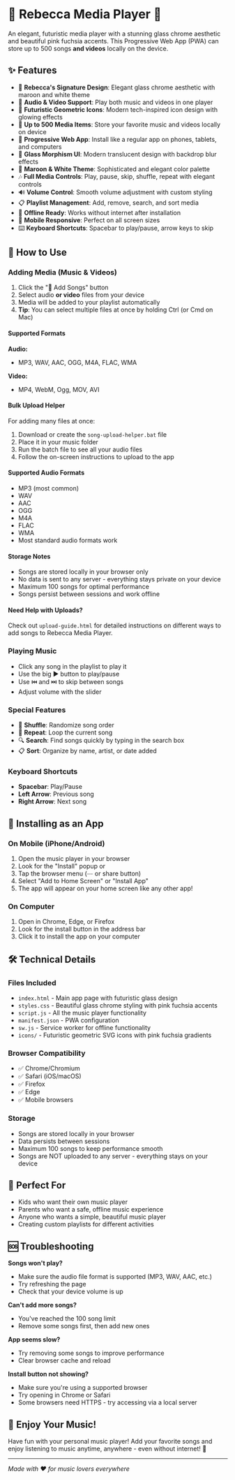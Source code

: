 # 💖 Rebecca Media Player 💖

An elegant, futuristic media player with a stunning glass chrome aesthetic and beautiful pink fuchsia accents. This Progressive Web App (PWA) can store up to 500 songs **and videos** locally on the device.

## ✨ Features

- 💖 **Rebecca's Signature Design**: Elegant glass chrome aesthetic with maroon and white theme
- 🎵 **Audio & Video Support**: Play both music and videos in one player
- 🔮 **Futuristic Geometric Icons**: Modern tech-inspired icon design with glowing effects
- 🎵 **Up to 500 Media Items**: Store your favorite music and videos locally on device
- 📱 **Progressive Web App**: Install like a regular app on phones, tablets, and computers
- 🔮 **Glass Morphism UI**: Modern translucent design with backdrop blur effects
- 🌈 **Maroon & White Theme**: Sophisticated and elegant color palette
- 🎶 **Full Media Controls**: Play, pause, skip, shuffle, repeat with elegant controls
- 🔊 **Volume Control**: Smooth volume adjustment with custom styling
- 📋 **Playlist Management**: Add, remove, search, and sort media
- 💾 **Offline Ready**: Works without internet after installation
- 📱 **Mobile Responsive**: Perfect on all screen sizes
- ⌨️ **Keyboard Shortcuts**: Spacebar to play/pause, arrow keys to skip

## 🚀 How to Use

### Adding Media (Music & Videos)
1. Click the "📁 Add Songs" button
2. Select audio **or video** files from your device
3. Media will be added to your playlist automatically
4. **Tip**: You can select multiple files at once by holding Ctrl (or Cmd on Mac)

#### Supported Formats
**Audio:**
- MP3, WAV, AAC, OGG, M4A, FLAC, WMA

**Video:**
- MP4, WebM, Ogg, MOV, AVI

#### Bulk Upload Helper
For adding many files at once:
1. Download or create the `song-upload-helper.bat` file
2. Place it in your music folder
3. Run the batch file to see all your audio files
4. Follow the on-screen instructions to upload to the app

#### Supported Audio Formats
- MP3 (most common)
- WAV
- AAC
- OGG
- M4A
- FLAC
- WMA
- Most standard audio formats work

#### Storage Notes
- Songs are stored locally in your browser only
- No data is sent to any server - everything stays private on your device
- Maximum 100 songs for optimal performance
- Songs persist between sessions and work offline

#### Need Help with Uploads?
Check out `upload-guide.html` for detailed instructions on different ways to add songs to Rebecca Media Player.

### Playing Music
- Click any song in the playlist to play it
- Use the big ▶️ button to play/pause
- Use ⏮️ and ⏭️ to skip between songs
- Adjust volume with the slider

### Special Features
- 🔀 **Shuffle**: Randomize song order
- 🔁 **Repeat**: Loop the current song
- 🔍 **Search**: Find songs quickly by typing in the search box
- 📋 **Sort**: Organize by name, artist, or date added

### Keyboard Shortcuts
- **Spacebar**: Play/Pause
- **Left Arrow**: Previous song
- **Right Arrow**: Next song

## 📱 Installing as an App

### On Mobile (iPhone/Android)
1. Open the music player in your browser
2. Look for the "Install" popup or
3. Tap the browser menu (⋯ or share button)
4. Select "Add to Home Screen" or "Install App"
5. The app will appear on your home screen like any other app!

### On Computer
1. Open in Chrome, Edge, or Firefox
2. Look for the install button in the address bar
3. Click it to install the app on your computer

## 🛠️ Technical Details

### Files Included
- `index.html` - Main app page with futuristic glass design
- `styles.css` - Beautiful glass chrome styling with pink fuchsia accents
- `script.js` - All the music player functionality
- `manifest.json` - PWA configuration
- `sw.js` - Service worker for offline functionality
- `icons/` - Futuristic geometric SVG icons with pink fuchsia gradients

### Browser Compatibility
- ✅ Chrome/Chromium
- ✅ Safari (iOS/macOS)
- ✅ Firefox
- ✅ Edge
- ✅ Mobile browsers

### Storage
- Songs are stored locally in your browser
- Data persists between sessions
- Maximum 100 songs to keep performance smooth
- Songs are NOT uploaded to any server - everything stays on your device

## 🎯 Perfect For
- Kids who want their own music player
- Parents who want a safe, offline music experience
- Anyone who wants a simple, beautiful music player
- Creating custom playlists for different activities

## 🆘 Troubleshooting

**Songs won't play?**
- Make sure the audio file format is supported (MP3, WAV, AAC, etc.)
- Try refreshing the page
- Check that your device volume is up

**Can't add more songs?**
- You've reached the 100 song limit
- Remove some songs first, then add new ones

**App seems slow?**
- Try removing some songs to improve performance
- Clear browser cache and reload

**Install button not showing?**
- Make sure you're using a supported browser
- Try opening in Chrome or Safari
- Some browsers need HTTPS - try accessing via a local server

## 🎉 Enjoy Your Music!

Have fun with your personal music player! Add your favorite songs and enjoy listening to music anytime, anywhere - even without internet! 🎵

---
*Made with ❤️ for music lovers everywhere*